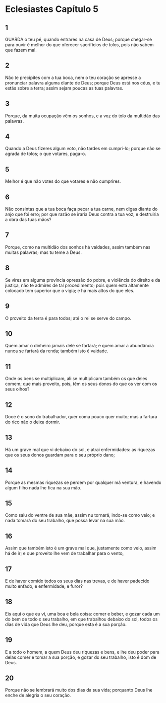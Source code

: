 # Eclesiastes Capítulo 5

## 1
GUARDA o teu pé, quando entrares na casa de Deus; porque chegar-se para ouvir é melhor do que oferecer sacrifícios de tolos, pois não sabem que fazem mal.

## 2
Não te precipites com a tua boca, nem o teu coração se apresse a pronunciar palavra alguma diante de Deus; porque Deus está nos céus, e tu estás sobre a terra; assim sejam poucas as tuas palavras.

## 3
Porque, da muita ocupação vêm os sonhos, e a voz do tolo da multidão das palavras.

## 4
Quando a Deus fizeres algum voto, não tardes em cumpri-lo; porque não se agrada de tolos; o que votares, paga-o.

## 5
Melhor é que não votes do que votares e não cumprires.

## 6
Não consintas que a tua boca faça pecar a tua carne, nem digas diante do anjo que foi erro; por que razão se iraria Deus contra a tua voz, e destruiria a obra das tuas mãos?

## 7
Porque, como na multidão dos sonhos há vaidades, assim também nas muitas palavras; mas tu teme a Deus.

## 8
Se vires em alguma província opressão do pobre, e violência do direito e da justiça, não te admires de tal procedimento; pois quem está altamente colocado tem superior que o vigia; e há mais altos do que eles.

## 9
O proveito da terra é para todos; até o rei se serve do campo.

## 10
Quem amar o dinheiro jamais dele se fartará; e quem amar a abundância nunca se fartará da renda; também isto é vaidade.

## 11
Onde os bens se multiplicam, ali se multiplicam também os que deles comem; que mais proveito, pois, têm os seus donos do que os ver com os seus olhos?

## 12
Doce é o sono do trabalhador, quer coma pouco quer muito; mas a fartura do rico não o deixa dormir.

## 13
Há um grave mal que vi debaixo do sol, e atrai enfermidades: as riquezas que os seus donos guardam para o seu próprio dano;

## 14
Porque as mesmas riquezas se perdem por qualquer má ventura, e havendo algum filho nada lhe fica na sua mão.

## 15
Como saiu do ventre de sua mãe, assim nu tornará, indo-se como veio; e nada tomará do seu trabalho, que possa levar na sua mão.

## 16
Assim que também isto é um grave mal que, justamente como veio, assim há de ir; e que proveito lhe vem de trabalhar para o vento,

## 17
E de haver comido todos os seus dias nas trevas, e de haver padecido muito enfado, e enfermidade, e furor?

## 18
Eis aqui o que eu vi, uma boa e bela coisa: comer e beber, e gozar cada um do bem de todo o seu trabalho, em que trabalhou debaixo do sol, todos os dias de vida que Deus lhe deu, porque esta é a sua porção.

## 19
E a todo o homem, a quem Deus deu riquezas e bens, e lhe deu poder para delas comer e tomar a sua porção, e gozar do seu trabalho, isto é dom de Deus.

## 20
Porque não se lembrará muito dos dias da sua vida; porquanto Deus lhe enche de alegria o seu coração.

